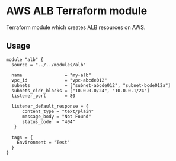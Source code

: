 # AWS ALB Terraform module

Terraform module which creates ALB resources on AWS.

## Usage

```hcl
module "alb" {
  source = "../../modules/alb"

  name                = "my-alb"
  vpc_id              = "vpc-abcde012"
  subnets             = ["subnet-abcde012", "subnet-bcde012a"]
  subnets_cidr_blocks = ["10.0.0.0/24", "10.0.0.1/24"]
  listener_port       = 80

  listener_default_response = {
      content_type = "text/plain"
      message_body = "Not Found"
      status_code  = "404"
   }

  tags = {
    Environment = "Test"
  }
}
```
